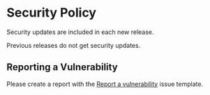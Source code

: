 # Security Policy

Security updates are included in each new release. 

Previous releases do not get security updates.

## Reporting a Vulnerability

Please create a report with the [Report a vulnerability](https://github.com/racket/racket/security/advisories/new) issue template.

